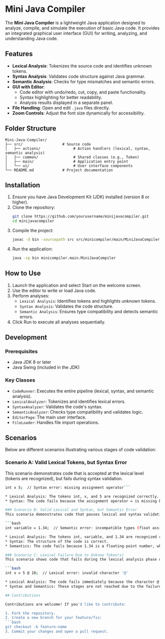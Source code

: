 # Mini Java Compiler

The **Mini Java Compiler** is a lightweight Java application designed to analyze, compile, and simulate the execution of basic Java code. It provides an integrated graphical user interface (GUI) for writing, analyzing, and understanding Java code.

## Features

- **Lexical Analysis**: Tokenizes the source code and identifies unknown tokens.
- **Syntax Analysis**: Validates code structure against Java grammar.
- **Semantic Analysis**: Checks for type mismatches and semantic errors.
- **GUI with Editor**:
  - Code editor with undo/redo, cut, copy, and paste functionality.
  - Syntax highlighting for better readability.
  - Analysis results displayed in a separate panel.
- **File Handling**: Open and edit `.java` files directly.
- **Zoom Controls**: Adjust the font size dynamically for accessibility.

## Folder Structure

```plaintext
Mini-Java-Compiler/
├── src/                  # Source code
│   ├── actions/               # Action handlers (lexical, syntax, semantic analysis)
│   ├── common/                # Shared classes (e.g., Token)
│   ├── main/                  # Application entry point
│   └── ui/                    # User interface components                 
└── README.md             # Project documentation
```

## Installation

1. Ensure you have Java Development Kit (JDK) installed (version 8 or higher).
2. Clone the repository:
   ```bash
   git clone https://github.com/yourusername/minijavacompiler.git
   cd minijavacompiler   
3. Compile the project:
   ```bash
   javac -d bin -sourcepath src src/minicompiler/main/MiniJavaCompiler.java
4. Run the application:
   ```bash
   java -cp bin minicompiler.main.MiniJavaCompiler

## How to Use

1. Launch the application and select Start on the welcome screen.
2. Use the editor to write or load Java code.
3. Perform analyses:
   - `Lexical Analysis`: Identifies tokens and highlights unknown tokens.
   - `Syntax Analysis`: Validates the code structure.
   - `Semantic Analysis`: Ensures type compatibility and detects semantic errors.
4. Click Run to execute all analyses sequentially.

## Development

### Prerequisites
  * Java JDK 8 or later
  * Java Swing (included in the JDK)
### Key Classes
  * `CodeRunner`: Executes the entire pipeline (lexical, syntax, and semantic analysis).
  * `LexicalAnalyzer`: Tokenizes and identifies lexical errors.
  * `SyntaxAnalyzer`: Validates the code's syntax.
  * `SemanticAnalyzer`: Checks type compatibility and validates logic.
  * `EditorPage`: The main user interface.
  * `FileLoader`: Handles file import operations.

## Scenarios

Below are different scenarios illustrating various stages of code validation:

### Scenario A: Valid Lexical Tokens, but Syntax Error
This scenario demonstrates code that is accepted at the lexical level (tokens are recognized), but fails during syntax validation.

   ```bash
   int x 5;  // Syntax error: missing assignment operator```

  * Lexical Analysis: The tokens int, x, and 5 are recognized correctly.
  * Syntax: The code fails because the assignment operator = is missing between the variable and value.

### Scenario B: Valid Lexical and Syntax, but Semantic Error
This scenario demonstrates code that passes lexical and syntax validation but fails during semantic analysis due to logical errors or type mismatches.
   
   ```bash
   int variable = 1.34;  // Semantic error: incompatible types (float assigned to int)

  * Lexical Analysis: The tokens int, variable, and 1.34 are recognized correctly.
  * Syntax: The structure of the code is correct.
  * Semantics: The code fails because 1.34 is a floating-point number, which cannot be assigned to an integer variable.

### Scenario C: Lexical Failure Due to Unknow Token(s)
This scenario shows code that fails during the lexical analysis phase due to unrecognized or invalid characters.

   ```bash
   int x = 5 @ 10;  // Lexical error: invalid character '@'

  * Lexical Analysis: The code fails immediately because the character @ is not a valid token in this context.
  * Syntax and Semantics: These stages are not reached due to the failure during lexical analysis.

## Contributions

Contributions are welcome! If you'd like to contribute:

1. Fork the repository.
2. Create a new branch for your feature/fix:
   ```bash
   git checkout -b feature-name
3. Commit your changes and open a pull request.

